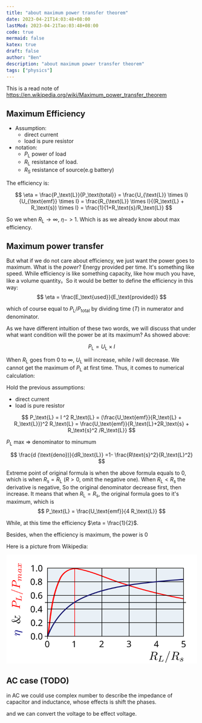 ```yaml
---
title: "about maximum power transfer theorem"
date: 2023-04-21T14:03:48+08:00
lastMod: 2023-04-21Tao:03:48+08:00
code: true
mermaid: false
katex: true
draft: false
author: "Ben"
description: "about maximum power transfer theorem"
tags: ["physics"]
---
```


This is a read note of <https://en.wikipedia.org/wiki/Maximum_power_transfer_theorem>

## Maximum Efficiency
* Assumption:
    * direct current
    * load is pure resistor
* notation:
    + $P_\text{L}$ power of load
    + $R_\text{L}$ resistance of load.
    + $R_\text{S}$ resistance of source(e.g battery)

The efficiency is:

$$
\eta = \frac{P_\text{L}}{P_\text{total}}
= \frac{U_{\text{L}} \times I}{U_{\text{emf}} \times I}
= \frac{R_{\text{L}} \times I}{(R_\text{L} + R_\text{s}) \times I}
= \frac{1}{1+R_\text{s}/R_\text{L}}
$$

So we when $R_\text{L} \to \infty$, $\eta -> 1$. Which is as we already know about max efficiency.

## Maximum power transfer
But what if we do not care about efficiency, we just want the power goes to maximum. What is the *power*? Energy provided per time. It's something like speed. While efficiency is like something capacity, like how much you have, like a volume quantity。So it would be better to define the efficiency in this way:
$$
\eta = \frac{E_\text{used}}{E_\text{provided}} 
$$

which of course equal to $P_\text{L}/P_\text{total}$ by dividing time ($T$) in numerator and denominator.

As we have different intuition of these two words, we will discuss that under what want condition will the power be at its maximum? As showed above:

$$
P_\text{L} = U_\text{L}  \times  I
$$

When $R_\text{L}$ goes from $0$ to $\infty$, $U_\text{L}$ will increase, while $I$ will decrease. We cannot get the maximum of $P_\text{L}$ at first time. Thus, it comes to numerical calculation:

Hold the previous assumptions:

* direct current
* load is pure resistor

$$
P_\text{L} = I ^2 R_\text{L}
= (\frac{U_\text{emf}}{R_\text{L} + R_\text{L}})^2 R_\text{L}
= \frac{U_\text{emf}}{R_\text{L}+2R_\text{s} + R_\text{s}^2 /R_\text{L}}
$$

$P_\text{L}$ max $\Rightarrow$ denominator to minumum

$$
\frac{d (\text{deno})}{dR_\text{L}} =1- \frac{R\text{s}^2}{R_\text{L}^2}
$$

Extreme point of original formula is when the above formula equals to $0$, which is when $R_\text{s} = R_\text{L}$ ($R>0$, omit the negative one). When $R_\text{L} < R_\text{s}$ the derivative is negative, So the original denominator decrease first, then increase. It means that when $R_\text{L} = R_\text{s}$, the original formula goes to it's maximum, which is
$$
P_\text{L} = \frac{U_\text{emf}}{4 R_\text{L}}
$$

While, at this time the efficiency $\eta = \frac{1}{2}$.

Besides, when the efficiency is maximum, the power is $0$

Here is a picture from Wikipedia:

![](./figures/Maximum_Power_Transfer_Graph.svg)

## AC case (TODO)
in AC we could use complex number to describe the impedance of capacitor and inductance, whose effects is shift the phases.

and we can convert the voltage to be effect voltage.
